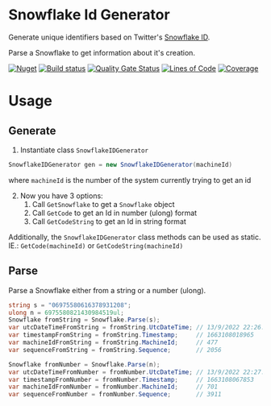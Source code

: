 # Snowflake Id Generator

Generate unique identifiers based on Twitter's [Snowflake ID](https://en.wikipedia.org/wiki/Snowflake_ID).

Parse a Snowflake to get information about it's creation.

[![Nuget](https://img.shields.io/nuget/v/SnowflakeIDGenerator)](https://www.nuget.org/packages/SnowflakeIDGenerator)
[![Build status](https://dev.azure.com/fenase/SnowflakeIDGenerator/_apis/build/status/SnowflakeIDGenerator-CI-1.0.0)](https://dev.azure.com/fenase/SnowflakeIDGenerator/_build/latest?definitionId=7)
[![Quality Gate Status](https://sonarcloud.io/api/project_badges/measure?project=fenase_SnowflakeIDGenerator2&metric=alert_status)](https://sonarcloud.io/summary/overall?id=fenase_SnowflakeIDGenerator2)
[![Lines of Code](https://sonarcloud.io/api/project_badges/measure?project=fenase_SnowflakeIDGenerator2&metric=ncloc)](https://sonarcloud.io/summary/overall?id=fenase_SnowflakeIDGenerator2)
[![Coverage](https://sonarcloud.io/api/project_badges/measure?project=fenase_SnowflakeIDGenerator2&metric=coverage)](https://sonarcloud.io/summary/overall?id=fenase_SnowflakeIDGenerator2)


# Usage

## Generate

1. Instantiate class `SnowflakeIDGenerator`
```c#
SnowflakeIDGenerator gen = new SnowflakeIDGenerator(machineId) 
```
where `machineId` is the number of the system currently trying to get an id

2. Now you have 3 options:
   1. Call `GetSnowflake` to get a `Snowflake` object
   2. Call `GetCode` to get an Id in number (ulong) format
   3. Call `GetCodeString` to get an Id in string format


Additionally, the `SnowflakeIDGenerator` class methods can be used as static.
IE.: `GetCode(machineId)` or `GetCodeString(machineId)`

## Parse

Parse a Snowflake either from a string or a number (ulong).

```c#
string s = "06975580616378931208";
ulong n = 6975580821430984519ul;
Snowflake fromString = Snowflake.Parse(s);
var utcDateTimeFromString = fromString.UtcDateTime; // 13/9/2022 22:26:58
var timestampFromString = fromString.Timestamp;     // 1663108018965
var machineIdFromString = fromString.MachineId;     // 477
var sequenceFromString = fromString.Sequence;       // 2056

Snowflake fromNumber = Snowflake.Parse(n);
var utcDateTimeFromNumber = fromNumber.UtcDateTime; // 13/9/2022 22:27:47
var timestampFromNumber = fromNumber.Timestamp;     // 1663108067853
var machineIdFromNumber = fromNumber.MachineId;     // 701
var sequenceFromNumber = fromNumber.Sequence;       // 3911
```